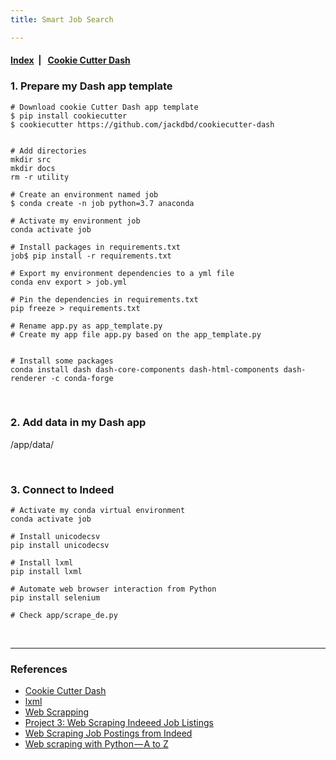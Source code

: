 ```yaml
---
title: Smart Job Search

---
```



####  [Index](https://dujm.github.io/ds_smart_job_search)&nbsp;  | &nbsp;    [Cookie Cutter Dash](https://github.com/jackdbd/cookiecutter-dash)



### 1. Prepare my Dash app template

```
# Download cookie Cutter Dash app template
$ pip install cookiecutter
$ cookiecutter https://github.com/jackdbd/cookiecutter-dash


# Add directories
mkdir src
mkdir docs
rm -r utility

# Create an environment named job
$ conda create -n job python=3.7 anaconda

# Activate my environment job
conda activate job

# Install packages in requirements.txt
job$ pip install -r requirements.txt

# Export my environment dependencies to a yml file
conda env export > job.yml

# Pin the dependencies in requirements.txt
pip freeze > requirements.txt

# Rename app.py as app_template.py
# Create my app file app.py based on the app_template.py


# Install some packages
conda install dash dash-core-components dash-html-components dash-renderer -c conda-forge
```

<br>

### 2. Add data in my Dash app
/app/data/

<br>

### 3. Connect to Indeed
```
# Activate my conda virtual environment
conda activate job

# Install unicodecsv
pip install unicodecsv

# Install lxml
pip install lxml

# Automate web browser interaction from Python
pip install selenium

# Check app/scrape_de.py
```  
<br>

---  

### References  
 * [Cookie Cutter Dash](https://github.com/jackdbd/cookiecutter-dash)
 * [lxml](https://lxml.de/installation.html)
 * [Web Scrapping](https://www.scrapehero.com/how-to-scrape-job-listings-from-glassdoor-using-python-and-lxml/)
 * [Project 3: Web Scraping Indeeed Job Listings](https://github.com/aakashtandel/Web-Scraping-Indeed)
 * [Web Scraping Job Postings from Indeed](https://medium.com/@msalmon00/web-scraping-job-postings-from-indeed-96bd588dcb4b)
 * [Web scraping with Python — A to Z](https://towardsdatascience.com/web-scraping-with-python-a-to-copy-z-277a445d64c7)
